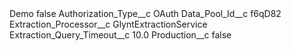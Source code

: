 <?xml version="1.0" encoding="UTF-8"?>
<CustomMetadata xmlns="http://soap.sforce.com/2006/04/metadata" xmlns:xsi="http://www.w3.org/2001/XMLSchema-instance" xmlns:xsd="http://www.w3.org/2001/XMLSchema">
    <label>Demo</label>
    <protected>false</protected>
    <values>
        <field>Authorization_Type__c</field>
        <value xsi:type="xsd:string">OAuth</value>
    </values>
    <values>
        <field>Data_Pool_Id__c</field>
        <value xsi:type="xsd:string">f6qD82</value>
    </values>
    <values>
        <field>Extraction_Processor__c</field>
        <value xsi:type="xsd:string">GlyntExtractionService</value>
    </values>
    <values>
        <field>Extraction_Query_Timeout__c</field>
        <value xsi:type="xsd:double">10.0</value>
    </values>
    <values>
        <field>Production__c</field>
        <value xsi:type="xsd:boolean">false</value>
    </values>
</CustomMetadata>
